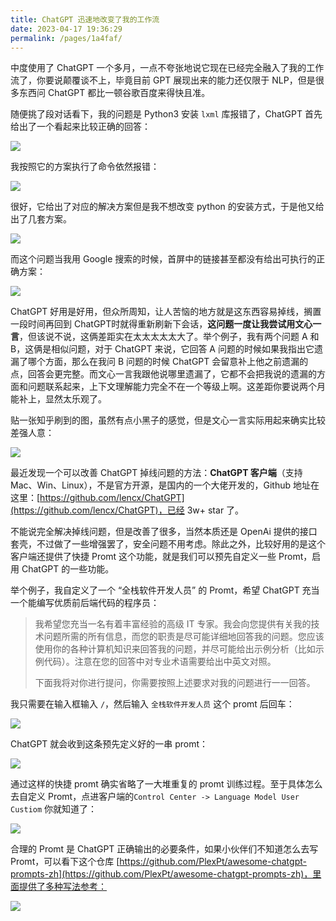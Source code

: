 ```yaml
---
title: ChatGPT 迅速地改变了我的工作流
date: 2023-04-17 19:36:29
permalink: /pages/1a4faf/
---
```

中度使用了 ChatGPT 一个多月，一点不夸张地说它现在已经完全融入了我的工作流了，你要说颠覆谈不上，毕竟目前 GPT 展现出来的能力还仅限于 NLP，但是很多东西问 ChatGPT 都比一顿谷歌百度来得快且准。

随便挑了段对话看下，我的问题是 Python3 安装 `lxml` 库报错了，ChatGPT 首先给出了一个看起来比较正确的回答：

![](https://cs-wiki.oss-cn-shanghai.aliyuncs.com/image-20230417202003486.png)

我按照它的方案执行了命令依然报错：

![](https://cs-wiki.oss-cn-shanghai.aliyuncs.com/image-20230417202119035.png)

很好，它给出了对应的解决方案但是我不想改变 python 的安装方式，于是他又给出了几套方案。

![](https://cs-wiki.oss-cn-shanghai.aliyuncs.com/image-20230417202209173.png)

而这个问题当我用 Google 搜索的时候，首屏中的链接甚至都没有给出可执行的正确方案：

![](https://cs-wiki.oss-cn-shanghai.aliyuncs.com/image-20230417202537706.png)



ChatGPT 好用是好用，但众所周知，让人苦恼的地方就是这东西容易掉线，搁置一段时间再回到 ChatGPT时就得重新刷新下会话，**这问题一度让我尝试用文心一言**，但该说不说，这俩差距实在太太太太太大了。举个例子，我有两个问题 A 和 B，这俩是相似问题，对于 ChatGPT 来说，它回答 A 问题的时候如果我指出它遗漏了哪个方面，那么在我问 B 问题的时候 ChatGPT 会留意补上他之前遗漏的点，回答会更完整。而文心一言我跟他说哪里遗漏了，它都不会把我说的遗漏的方面和问题联系起来，上下文理解能力完全不在一个等级上啊。这差距你要说两个月能补上，显然太乐观了。

贴一张知乎刷到的图，虽然有点小黑子的感觉，但是文心一言实际用起来确实比较差强人意：

![](https://cs-wiki.oss-cn-shanghai.aliyuncs.com/image-20230417201205703.png)

最近发现一个可以改善 ChatGPT 掉线问题的方法：**ChatGPT 客户端**（支持 Mac、Win、Linux），不是官方开源，是国内的一个大佬开发的，Github 地址在这里：[https://github.com/lencx/ChatGPT](https://github.com/lencx/ChatGPT)，已经 3w+ star 了。

不能说完全解决掉线问题，但是改善了很多，当然本质还是 OpenAi 提供的接口套壳，不过做了一些增强罢了，安全问题不用考虑。除此之外，比较好用的是这个客户端还提供了快捷 Promt 这个功能，就是我们可以预先自定义一些 Promt，启用 ChatGPT 的一些功能。

举个例子，我自定义了一个 “全栈软件开发人员” 的 Promt，希望 ChatGPT 充当一个能编写优质前后端代码的程序员：

> 我希望您充当一名有着丰富经验的高级 IT 专家。我会向您提供有关我的技术问题所需的所有信息，而您的职责是尽可能详细地回答我的问题。您应该使用你的各种计算机知识来回答我的问题，并尽可能给出示例分析（比如示例代码）。注意在您的回答中对专业术语需要给出中英文对照。
>
> 下面我将对你进行提问，你需要按照上述要求对我的问题进行一一回答。

我只需要在输入框输入 `/`，然后输入 `全栈软件开发人员` 这个 promt 后回车：

![](https://cs-wiki.oss-cn-shanghai.aliyuncs.com/image-20230417195125521.png)

ChatGPT 就会收到这条预先定义好的一串 promt：

![](https://cs-wiki.oss-cn-shanghai.aliyuncs.com/image-20230417195203627.png)

通过这样的快捷 promt 确实省略了一大堆重复的 promt 训练过程。至于具体怎么去自定义 Promt，点进客户端的`Control Center -> Language Model User Custiom` 你就知道了：

![](https://cs-wiki.oss-cn-shanghai.aliyuncs.com/image-20230417195429801.png)

合理的 Promt 是 ChatGPT 正确输出的必要条件，如果小伙伴们不知道怎么去写 Promt，可以看下这个仓库 [https://github.com/PlexPt/awesome-chatgpt-prompts-zh](https://github.com/PlexPt/awesome-chatgpt-prompts-zh)，里面提供了多种写法参考：

![](https://cs-wiki.oss-cn-shanghai.aliyuncs.com/image-20230417195728974.png)

